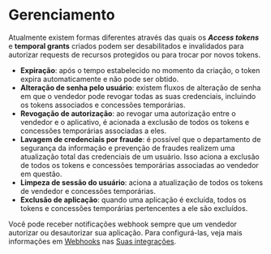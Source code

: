 # Gerenciamento
 
Atualmente existem formas diferentes através das quais os **_Access tokens_** e **temporal grants** criados podem ser desabilitados e invalidados para autorizar requests de recursos protegidos ou para trocar por novos tokens.
 
* **Expiração**: após o tempo estabelecido no momento da criação, o token expira automaticamente e não pode ser obtido.
* **Alteração de senha pelo usuário**: existem fluxos de alteração de senha em que o vendedor pode revogar todas as suas credenciais, incluindo os tokens associados e concessões temporárias.
* **Revogação de autorização**: ao revogar uma autorização entre o vendedor e o aplicativo, é acionada a exclusão de todos os tokens e concessões temporárias associadas a eles.
* **Lavagem de credenciais por fraude**: é possível que o departamento de segurança da informação e prevenção de fraudes realizem uma atualização total das credenciais de um usuário. Isso aciona a exclusão de todos os tokens e concessões temporárias associadas ao vendedor em questão.
* **Limpeza de sessão do usuário**: aciona a atualização de todos os tokens de vendedor e concessões temporárias.
* **Exclusão de aplicação**: quando uma aplicação é excluída, todos os tokens e concessões temporárias pertencentes a ele são excluídos.
 
Você pode receber notificações webhook sempre que um vendedor autorizar ou desautorizar sua aplicação. Para configurá-las, veja mais informações em [Webhooks](/developers/pt/docs/checkout-pro/additional-content/your-integrations/notifications/webhooks) nas [Suas integrações](/developers/pt/docs/checkout-pro/additional-content/your-integrations/introduction).